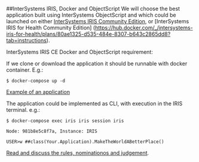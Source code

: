 ##InterSystems IRIS, Docker and ObjectScript
We will choose the best application built using InterSystems ObjectScript and which could be launched on either [InterSystems IRIS Community Edition](https://hub.docker.com/_/intersystems-iris-data-platform/plans/222f869e-567c-4928-b572-eb6a29706fbd?tab=instructions),
or [InterSystems IRIS for Health Community Edition] (https://hub.docker.com/_/intersystems-iris-for-health/plans/80ae1325-d535-484e-8307-b643c2865dd8?tab=instructions).

InterSystems IRIS CE Docker and ObjectScript requirement:

If we clone or download the application it should be runnable with docker container. E.g.:
```
$ docker-compose up -d
```
[Example of an application](https://github.com/intersystems-community/objectscript-docker-template)

The application could be implemented as CLI, with execution in the IRIS terminal. e.g.:

```
$ docker-compose exec iris iris session iris

Node: 981b8e5c8f7a, Instance: IRIS

USER>w ##class(Your.Application).MakeTheWorldABetterPlace()
```

[Read and discuss the rules, nominationos and judgement](https://community.intersystems.com/post/contest-intersystems-developers-iris-docker-and-objectscript).
